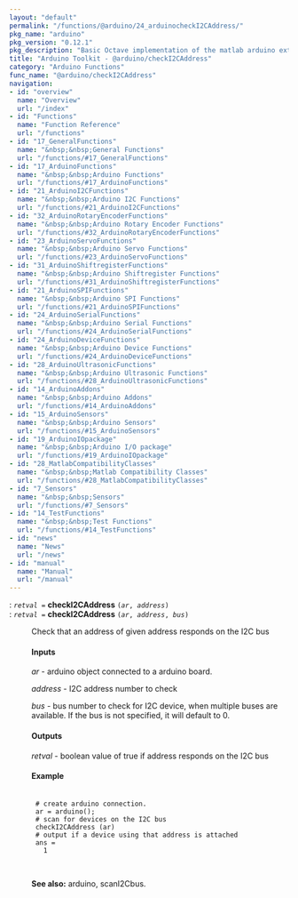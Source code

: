 ```yaml
---
layout: "default"
permalink: "/functions/@arduino/24_arduinocheckI2CAddress/"
pkg_name: "arduino"
pkg_version: "0.12.1"
pkg_description: "Basic Octave implementation of the matlab arduino extension,  allowing communication to a programmed arduino board to control its  hardware."
title: "Arduino Toolkit - @arduino/checkI2CAddress"
category: "Arduino Functions"
func_name: "@arduino/checkI2CAddress"
navigation:
- id: "overview"
  name: "Overview"
  url: "/index"
- id: "Functions"
  name: "Function Reference"
  url: "/functions"
- id: "17_GeneralFunctions"
  name: "&nbsp;&nbsp;General Functions"
  url: "/functions/#17_GeneralFunctions"
- id: "17_ArduinoFunctions"
  name: "&nbsp;&nbsp;Arduino Functions"
  url: "/functions/#17_ArduinoFunctions"
- id: "21_ArduinoI2CFunctions"
  name: "&nbsp;&nbsp;Arduino I2C Functions"
  url: "/functions/#21_ArduinoI2CFunctions"
- id: "32_ArduinoRotaryEncoderFunctions"
  name: "&nbsp;&nbsp;Arduino Rotary Encoder Functions"
  url: "/functions/#32_ArduinoRotaryEncoderFunctions"
- id: "23_ArduinoServoFunctions"
  name: "&nbsp;&nbsp;Arduino Servo Functions"
  url: "/functions/#23_ArduinoServoFunctions"
- id: "31_ArduinoShiftregisterFunctions"
  name: "&nbsp;&nbsp;Arduino Shiftregister Functions"
  url: "/functions/#31_ArduinoShiftregisterFunctions"
- id: "21_ArduinoSPIFunctions"
  name: "&nbsp;&nbsp;Arduino SPI Functions"
  url: "/functions/#21_ArduinoSPIFunctions"
- id: "24_ArduinoSerialFunctions"
  name: "&nbsp;&nbsp;Arduino Serial Functions"
  url: "/functions/#24_ArduinoSerialFunctions"
- id: "24_ArduinoDeviceFunctions"
  name: "&nbsp;&nbsp;Arduino Device Functions"
  url: "/functions/#24_ArduinoDeviceFunctions"
- id: "28_ArduinoUltrasonicFunctions"
  name: "&nbsp;&nbsp;Arduino Ultrasonic Functions"
  url: "/functions/#28_ArduinoUltrasonicFunctions"
- id: "14_ArduinoAddons"
  name: "&nbsp;&nbsp;Arduino Addons"
  url: "/functions/#14_ArduinoAddons"
- id: "15_ArduinoSensors"
  name: "&nbsp;&nbsp;Arduino Sensors"
  url: "/functions/#15_ArduinoSensors"
- id: "19_ArduinoIOpackage"
  name: "&nbsp;&nbsp;Arduino I/O package"
  url: "/functions/#19_ArduinoIOpackage"
- id: "28_MatlabCompatibilityClasses"
  name: "&nbsp;&nbsp;Matlab Compatibility Classes"
  url: "/functions/#28_MatlabCompatibilityClasses"
- id: "7_Sensors"
  name: "&nbsp;&nbsp;Sensors"
  url: "/functions/#7_Sensors"
- id: "14_TestFunctions"
  name: "&nbsp;&nbsp;Test Functions"
  url: "/functions/#14_TestFunctions"
- id: "news"
  name: "News"
  url: "/news"
- id: "manual"
  name: "Manual"
  url: "/manual"
---
```

<dl class="first-deftypefn">
<dt class="deftypefn" id="index-checkI2CAddress"><span class="category-def">: </span><span><code class="def-type"><var class="var">retval</var> =</code> <strong class="def-name">checkI2CAddress</strong> <code class="def-code-arguments">(<var class="var">ar</var>, <var class="var">address</var>)</code><a class="copiable-link" href='#index-checkI2CAddress'></a></span></dt>
<dt class="deftypefnx def-cmd-deftypefn" id="index-checkI2CAddress-1"><span class="category-def">: </span><span><code class="def-type"><var class="var">retval</var> =</code> <strong class="def-name">checkI2CAddress</strong> <code class="def-code-arguments">(<var class="var">ar</var>, <var class="var">address</var>, <var class="var">bus</var>)</code><a class="copiable-link" href='#index-checkI2CAddress-1'></a></span></dt>
<dd><p>Check that an address of given address responds on the I2C bus
</p>
<h4 class="subsubheading" id="Inputs">Inputs</h4>
<p><var class="var">ar</var> - arduino object connected to a arduino board.
</p>
<p><var class="var">address</var> - I2C address number to check
</p>
<p><var class="var">bus</var> - bus number to check for I2C device, when multiple buses are available.
 If the bus is not specified, it will default to 0.
</p> 
<h4 class="subsubheading" id="Outputs">Outputs</h4>
<p><var class="var">retval</var> - boolean value of true if address responds on the I2C bus
</p>
<h4 class="subsubheading" id="Example">Example</h4>
<div class="example">
<pre class="example-preformatted"> <code class="code">
 # create arduino connection.
 ar = arduino();
 # scan for devices on the I2C bus
 checkI2CAddress (ar)
 # output if a device using that address is attached
 ans =
   1
 </code>
 </pre></div>


<p><strong class="strong">See also:</strong> arduino, scanI2Cbus.
 </p></dd></dl>